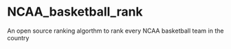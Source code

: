 # NCAA_basketball_rank
An open source ranking algorthm to rank every NCAA basketball team in the country
